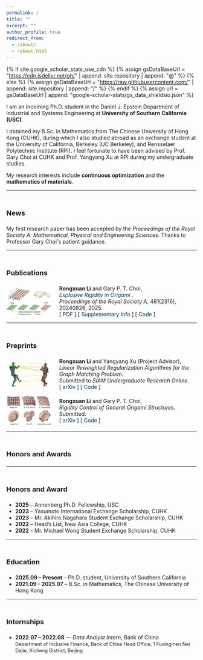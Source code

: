 ```yaml
---
permalink: /
title: ""
excerpt: ""
author_profile: true
redirect_from: 
  - /about/
  - /about.html
---
```


{% if site.google_scholar_stats_use_cdn %}
{% assign gsDataBaseUrl = "https://cdn.jsdelivr.net/gh/" | append: site.repository | append: "@" %}
{% else %}
{% assign gsDataBaseUrl = "https://raw.githubusercontent.com/" | append: site.repository | append: "/" %}
{% endif %}
{% assign url = gsDataBaseUrl | append: "google-scholar-stats/gs_data_shieldsio.json" %}

<span class='anchor' id='about-me'></span>

I am an incoming Ph.D. student in the Daniel J. Epstein Department of Industrial and Systems Engineering at **University of Southern California (USC)**.  

I obtained my B.Sc. in Mathematics from The Chinese University of Hong Kong (CUHK), during which I also studied abroad as an exchange student at the University of California, Berkeley (UC Berkeley), and Rensselaer Polytechnic Institute (RPI). I feel fortunate to have been advised by  <a href="https://www.math.cuhk.edu.hk/~ptchoi/index.html" style="text-decoration: none;">
Prof. Gary Choi</a> at CUHK and <a href="https://xu-yangyang.github.io/index.html" style="text-decoration: none;">
Prof. Yangyang Xu</a> at RPI during my undergraduate studies.

My research interests include **continuous optimization** and the **mathematics of materials**.

---

<h1 id="news"><span style="font-size: 18px; font-weight: bold;">News</span></h1>


My first research paper has been accepted by the <a href="https://royalsocietypublishing.org/journal/rspa" style="text-decoration: none;"><em>Proceedings of the Royal Society A: Mathematical, Physical and Engineering Sciences</em></a>. Thanks to Professor Gary Choi's patient guidance.

---

<h1 id="publications"><span style="font-size: 18px; font-weight: bold;">Publications</span></h1>

<!-- Publication Entry -->
<div style="display: flex; align-items: center; margin-bottom: 1em;">
  <img src="/images/origami.png" alt="Origami Simulation" style="width: 120px; margin-right: 20px; border-radius: 8px;">
  <div>
    <div><strong>Rongxuan Li</strong> and Gary P. T. Choi,</div>
    <div>
      <a href="https://www.math.cuhk.edu.hk/~ptchoi/files/2025_PRSA_origamiep.pdf" style="color: #003366; text-decoration: none;">
        <em>Explosive Rigidity in Origami</em>
      </a>.
    </div>
    <div>
      <em>Proceedings of the Royal Society A</em>, 481(2316), 20240826, 2025.
    </div>
    <div>
      [
      <a href="https://www.math.cuhk.edu.hk/~ptchoi/files/2025_PRSA_origamiep.pdf" style="color: #003366; text-decoration: none;">
        PDF
      </a>
      ]
      [
      <a href="https://www.math.cuhk.edu.hk/~ptchoi/files/2025_PRSA_origamiep_SI.pdf" style="color: #003366; text-decoration: none;">
        Supplementary Info
      </a>
      ]
      [
      <a href="https://github.com/garyptchoi/origami-explosive-percolation/blob/main/README.md" style="color: #003366; text-decoration: none;">
        Code
      </a>
      ]
    </div>
  </div>
</div>

<!-- Preprints Section -->
<hr>
<h1 id="Preprints"><span style="font-size: 18px; font-weight: bold;">Preprints</span></h1>

<!-- Preprint 1 -->
<div style="display: flex; align-items: center; margin-bottom: 1em;">
  <img src="/images/graphmatch.png" alt="Graph Match" style="width: 120px; margin-right: 20px; border-radius: 8px;">
  <div>
    <div><strong>Rongxuan Li</strong> and Yangyang Xu (Project Advisor),</div>
    <div>
      <em>Linear Reweighted Regularization Algorithms for the Graph Matching Problem.</em>
    </div>
    <div>
      Submitted to <em>SIAM Undergraduate Research Online</em>.
    </div>
    <div>
      [
      <a href="https://arxiv.org/abs/2503.24329" style="color: #003366; text-decoration: none;">
        arXiv
      </a>
      ]
      [
      <a href="https://github.com/rongxuan-li/graph-match" style="color: #003366; text-decoration: none;">
        Code
      </a>
      ]
    </div>
  </div>
</div>

<!-- Preprint 2 -->
<div style="display: flex; align-items: center; margin-bottom: 1em;">
  <img src="/images/origami2.png" alt="Origami Simulation" style="width: 120px; margin-right: 20px; border-radius: 8px;">
  <div>
    <div><strong>Rongxuan Li</strong> and Gary P. T. Choi,</div>
    <div>
      <em>Rigidity Control of General Origami Structures.</em> Submitted.
    </div>
    <div>
      [
      <a href="https://arxiv.org/abs/2507.16934" style="color: #003366; text-decoration: none;">
        arXiv
      </a>
      ]
      [
      <a href="https://github.com/garyptchoi/origami-control" style="color: #003366; text-decoration: none;">
        Code
      </a>
      ]
    </div>
  </div>
</div>

<hr>
<h1 id="honors-and-awards"><span style="font-size: 18px; font-weight: bold;">Honors and Awards</span></h1>


---


<h1 id="honors-and-awards"><span style="font-size: 18px; font-weight: bold;">Honors and Award</span></h1>

- **2025** – Annenberg Ph.D. Fellowship, USC  
- **2023** – Yasumoto International Exchange Scholarship, CUHK  
- **2023** – Mr. Akihiro Nagahara Student Exchange Scholarship, CUHK  
- **2022** – Head’s List, New Asia College, CUHK  
- **2022** – Mr. Michael Wong Student Exchange Scholarship, CUHK  

---

<h1 id="education"><span style="font-size: 18px; font-weight: bold;">Education</span></h1>

- **2025.09 – Present** – Ph.D. student, University of Southern California  
- **2021.09 – 2025.07** – B.Sc. in Mathematics, The Chinese University of Hong Kong  

---

<h1 id="internships"><span style="font-size: 18px; font-weight: bold;">Internships</span></h1>

- **2022.07 – 2022.08** — *Data Analyst Intern*, Bank of China  
<span style="font-size: 90%;">Department of Inclusive Finance, Bank of China Head Office, 1 Fuxingmen Nei Dajie, Xicheng District, Beijing </span>


